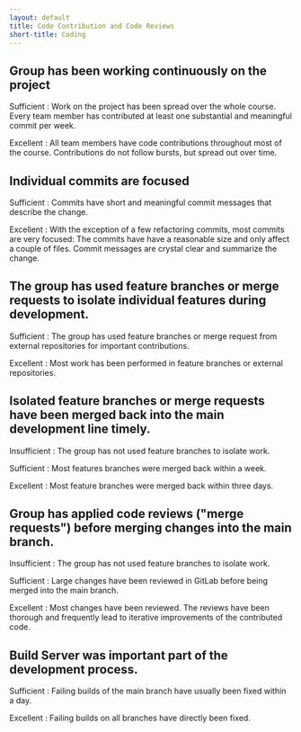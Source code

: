 ```yaml
---
layout: default
title: Code Contribution and Code Reviews
short-title: Coding
---
```


## Group has been working continuously on the project

Sufficient
:	Work on the project has been spread over the whole course.
	Every team member has contributed at least one substantial and meaningful commit per week.

Excellent
:	All team members have code contributions throughout most of the course.
	Contributions do not follow bursts, but spread out over time.


## Individual commits are focused

Sufficient
:	Commits have short and meaningful commit messages that describe the change.

Excellent
:	With the exception of a few refactoring commits, most commits are very focused:
	The commits have have a reasonable size and only affect a couple of files.
	Commit messages are crystal clear and summarize the change.


## The group has used feature branches or merge requests to isolate individual features during development.

Sufficient
: The group has used feature branches or merge request from external repositories for important contributions.

Excellent
: Most work has been performed in feature branches or external repositories.

## Isolated feature branches or merge requests have been merged back into the main development line timely.

Insufficient
: The group has not used feature branches to isolate work.

Sufficient
: Most features branches were merged back within a week.

Excellent
: Most feature branches were merged back within three days.


## Group has applied code reviews ("merge requests") before merging changes into the main branch.

Insufficient
: The group has not used feature branches to isolate work.

Sufficient
:	Large changes have been reviewed in GitLab before being merged into the main branch.

Excellent
:	Most changes have been reviewed.
	The reviews have been thorough and frequently lead to iterative improvements of the contributed code.

## Build Server was important part of the development process.

Sufficient
:	Failing builds of the main branch have usually been fixed within a day.

Excellent
:	Failing builds on all branches have directly been fixed.


